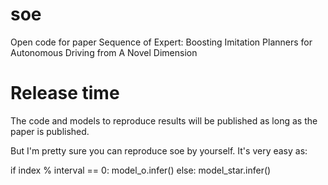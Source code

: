 # soe
Open code for paper Sequence of Expert: Boosting Imitation Planners for Autonomous Driving from A Novel Dimension

# Release time

The code and models to reproduce results will be published as long as the paper is published.

But I'm pretty sure you can reproduce soe by yourself. It's very easy as:

if index % interval == 0:
  model_o.infer()
else:
  model_star.infer()
